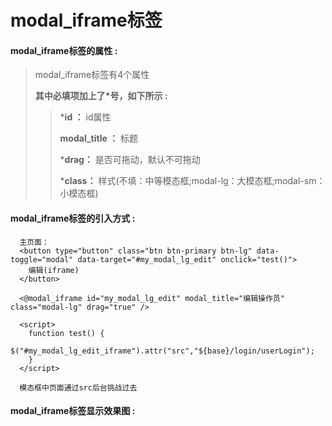 # modal\_iframe**标签**

#### modal\_iframe**标签的属性 :**

> modal\_iframe标签有4个属性
>
> **其中必填项加上了\*号，如下所示 :**
>
> > \***id ：** id属性
> >
> > **modal\_title ：** 标题
> >
> > \***drag：** 是否可拖动，默认不可拖动
> >
> > \***class：** 样式\(不填：中等模态框;modal-lg：大模态框;modal-sm：小模态框\)

#### modal\_iframe标签的引入方式 :

```
  主页面：
  <button type="button" class="btn btn-primary btn-lg" data-toggle="modal" data-target="#my_modal_lg_edit" onclick="test()">
    编辑(iframe)
  </button>

  <@modal_iframe id="my_modal_lg_edit" modal_title="编辑操作员" class="modal-lg" drag="true" />

  <script>
    function test() {
      $("#my_modal_lg_edit_iframe").attr("src","${base}/login/userLogin");
    }
  </script>

  模态框中页面通过src后台挑战过去
```

#### modal\_iframe标签显示效果图 :



